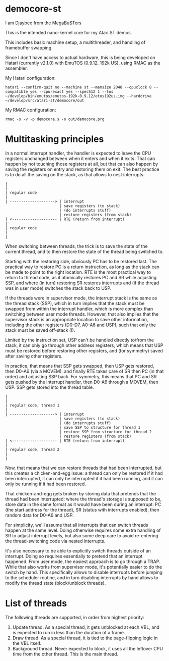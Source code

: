 # democore-st
I am Djaybee from the MegaBuSTers

This is the intended nano-kernel core for my Atari ST demos.

This includes basic machine setup, a multithreader, and handling
of framebuffer swapping.

Since I don't have access to actual hardware, this is being developed
on Hatari (currently v2.1.0) with EmuTOS (0.9.12, 192k US), using
RMAC as the assembler.

My Hatari configuration:

	hatari --confirm-quit no --machine st --memsize 2048 --cpuclock 8 --compatible yes --cpu-exact yes --spec512 1 --tos ~/develop/bin/emutos/emutos-192k-0.9.12/etos192us.img --harddrive ~/develop/src/atari-st/democore/out

My RMAC configuration:

	rmac -s -v -p democore.s -o out/democore.prg

# Multitasking principles

In a normal interrupt handler, the handler is expected to leave the CPU
registers unchanged between when it enters and when it exits. That can
happen by not touching those registers at all, but that can also happen
by saving the registers on entry and restoring them on exit. The best
practice is to do all the saving on the stack, as that allows to nest
interrupts.

	|
	|
	| regular code
	|
	| --------------------> | interrupt
	                        | save registers (to stack)
	                        | (do interrupts stuff)
	                        | restore registers (from stack)
	| <-------------------- | RTE (return from interrupt)
	|
	| regular code
	|
	|

When switching between threads, the trick is to save the state of the
current thread, and to then restore the state of the thread being switched to.

Starting with the restoring side, obviously PC has to be restored last.
The practical way to restore PC is a return instruction, as long as the stack
can be made to point to the right location. RTE is the most practical way to
return to thread code, as it atomically restores PC and SR while adjusting
SSP, and where (in turn) restoring SR restores interrupts and (if the thread
was in user mode) switches the stack back to USP.

If the threads were in supervisor mode, the interrupt stack is the same as
the thread stack (SSP), which in turn implies that the stack must be
swapped from within the interrupt handler, which is more complex than
switching between user mode threads. However, that also implies that the
supervisor stack is an appropriate location to save other information,
including the other registers (D0-D7, A0-A6 and USP), such that only
the stack must be saved off-stack (!).

Limited by the instruction set, USP can't be handled directly to/from the
stack, it can only go through other address registers, which means that USP
must be restored before restoring other registers, and (for symmetry)
saved after saving other registers.

In practice, that means that SSP gets swapped, then USP gets restored,
then D0-A6 (via a MOVEM), and finally RTE takes care of SR then PC (in
that order) and adjusting SSP back. For symmetry, this means that
PC and SR gets pushed by the interrupt handler, then D0-A6 through a MOVEM,
then USP. SSP gets stored into the thread table.

	|
	|
	| regular code, thread 1
	|
	| --------------------> | interrupt
	                        | save registers (to stack)
	                        | (do interrupts stuff)
	                        | save SSP to structure for thread 1
	                        | restore SSP from structure for thread 2
	                        | restore registers (from stack)
	| <-------------------- | RTE (return from interrupt)
	|
	| regular code, thread 2
	|
	|

Now, that means that we can restore threads that had been interrupted,
but this creates a chicken-and-egg issue: a thread can only be restored
if it had been interrupted, it can only be interrupted if it had been
running, and it can only be running if it had been restored.

That chicken-and-egg gets broken by storing data that pretends that the
thread had been interrupted: where the thread's storage is supposed to be,
store data in the same format as it would have been during an interrupt:
PC (the start address for the thread), SR (status with interrupts enabled),
then random data for D0-A6 and USP.

For simplicity, we'll assume that all interrupts that can switch
threads happen at the same level. Doing otherwise requires some extra
handling of SR to adjust interrupt levels, but also some deep care to
avoid re-entering the thread-switching code via nested interrupts.

It's also necessary to be able to explicitly switch threads outside of an
interrupt. Doing so requires essentially to pretend that an interrupt
happened. From user mode, the easiest approach is to go through a TRAP.
While that also works from supervisor mode, it's potentially easier to do
the switch by hand. This specifically allows to disable interrupts before
jumping to the scheduler routine, and in turn disabling interrupts by hand
allows to modify the thread state (block/unblock threads).

# List of threads

The following threads are supported, in order from highest priority:

1. Update thread. As a special thread, it gets unblocked at each VBL,
and is expected to run in less than the duration of a frame.
2. Draw thread. As a special thread, it is tied to the page-flipping
logic in the VBL itself.
3. Background thread. Never expected to block, it uses all the leftover
CPU time from the other thread. This is the main thread.
